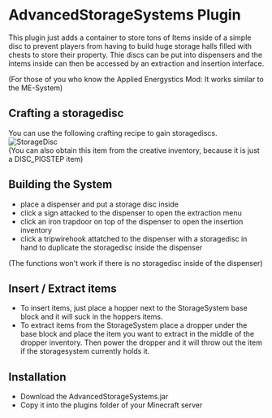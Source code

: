 # AdvancedStorageSystems Plugin
This plugin just adds a container to store tons of Items inside of a simple disc to prevent players from having to build huge storage halls filled with chests to store their property.
Thie discs can be put into dispensers and the intems inside can then be accessed by an extraction and insertion interface.

(For those of you who know the Applied Energystics Mod: It works similar to the ME-System)

## Crafting a storagedisc
You can use the following crafting recipe to gain storagediscs.<br>
![StorageDisc](https://user-images.githubusercontent.com/62444462/138836711-265ca9af-21f2-4670-9dc4-bf5dd3407be9.png)
<br>(You can also obtain this item from the creative inventory, because it is just a DISC_PIGSTEP item)

## Building the System
- place a dispenser and put a storage disc inside
- click a sign attacked to the dispenser to open the extraction menu
- click an iron trapdoor on top of the dispenser to open the insertion inventory
- click a tripwirehook attatched to the dispenser with a storagedisc in hand to duplicate the storagedisc inside the dispenser

(The functions won't work if there is no storagedisc inside of the dispenser)

## Insert / Extract items
- To insert items, just place a hopper next to the StorageSystem base block and it will suck in the hoppers items.
- To extract items from the StorageSystem place a dropper under the base block and place the item you want to extract in the middle of the dropper inventory. Then power the dropper and it will throw out the item if the storagesystem currently holds it.


## Installation
- Download the AdvancedStorageSystems.jar
- Copy it into the plugins folder of your Minecraft server
